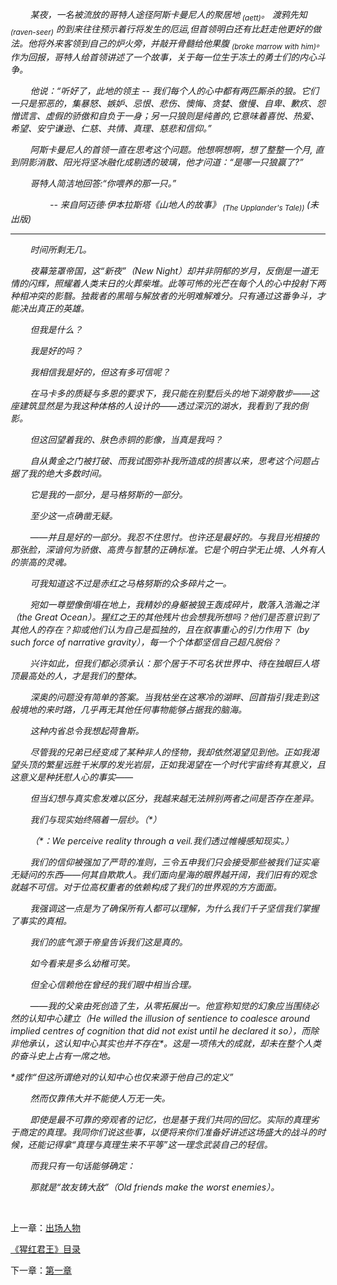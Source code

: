 <i>

        某夜，一名被流放的哥特人途径阿斯卡曼尼人的聚居地<sub> (aett)</sub>。 渡鸦先知 <sub>(raven-seer)</sub> 的到来往往预示着行将发生的厄运,但首领明白还有比赶走他更好的做法。他将外来客领到自己的炉火旁，并敲开骨髓给他果腹 <sub>(broke marrow with him)</sub>。作为回报，哥特人给首领讲述了一个故事，关于每一位生于冻土的勇士们的内心斗争。

        他说：“听好了，此地的领主 -- 我们每个人的心中都有两匹厮杀的狼。它们一只是邪恶的，集暴怒、嫉妒、忌恨、悲伤、懊悔、贪婪、傲慢、自卑、歉疚、怨憎谎言、虚假的骄傲和自负于一身；另一只狼则是纯善的,它意味着喜悦、热爱、希望、安宁谦逊、仁慈、共情、真理、慈悲和信仰。”

        阿斯卡曼尼人的首领一直在思考这个问题。他想啊想啊，想了整整一个月, 直到阴影消散、阳光将坚冰融化成剔透的玻璃，他才问道：“是哪一只狼赢了?”

        哥特人简洁地回答:“你喂养的那一只。”

                -- 来自阿迈德·伊本拉斯塔《山地人的故事》<sub> (The Upplander's Tale)) </sub>(未出版)

</i>

---

<i>

        时间所剩无几。

        夜幕笼罩帝国，这“新夜”（New Night）却并非阴郁的岁月，反倒是一道无情的闪辉，照耀着人类末日的火葬柴堆。此等可怖的光芒在每个人的心中投射下两种相冲突的影翳。独裁者的黑暗与解放者的光明难解难分。只有通过这番争斗，才能决出真正的英雄。

        但我是什么？

        我是好的吗？

        我相信我是好的，但这有多可信呢？

        在马卡多的质疑与多恩的要求下，我只能在别墅后头的地下湖旁散步——这座建筑显然是为我这种体格的人设计的——透过深沉的湖水，我看到了我的倒影。

        但这回望着我的、肤色赤铜的影像，当真是我吗？

        自从黄金之门被打破、而我试图弥补我所造成的损害以来，思考这个问题占据了我的绝大多数时间。

        它是我的一部分，是马格努斯的一部分。

        至少这一点确凿无疑。

        ——并且是好的一部分。我忍不住思忖。也许还是最好的。与我目光相接的那张脸，深谙何为骄傲、高贵与智慧的正确标准。它是个明白学无止境、人外有人的崇高的灵魂。

        可我知道这不过是赤红之马格努斯的众多碎片之一。

        宛如一尊塑像倒塌在地上，我精妙的身躯被狼王轰成碎片，散落入浩瀚之洋（the Great Ocean）。猩红之王的其他残片也会想我所想吗？他们是否意识到了其他人的存在？抑或他们认为自己是孤独的，且在叙事重心的引力作用下（by such force of narrative gravity），每一个个体都坚信自己超凡脱俗？

        兴许如此，但我们都必须承认：那个居于不可名状世界中、待在独眼巨人塔顶最高处的人，才是我们的整体。

        深奥的问题没有简单的答案。当我枯坐在这寒冷的湖畔、回首指引我走到这般境地的来时路，几乎再无其他任何事物能够占据我的脑海。

        这种内省总令我想起荷鲁斯。

        尽管我的兄弟已经变成了某种非人的怪物，我却依然渴望见到他。正如我渴望头顶的繁星远胜千米厚的发光岩层，正如我渴望在一个时代宇宙终有其意义，且这意义是种抚慰人心的事实——

        但当幻想与真实愈发难以区分，我越来越无法辨别两者之间是否存在差异。

        我们与现实始终隔着一层纱。（*）

        （*：We perceive reality through a veil.我们透过帷幔感知现实。）

        我们的信仰被强加了严苛的准则，三令五申我们只会接受那些被我们证实毫无疑问的东西——何其自欺欺人。我们面向星海的眼界越开阔，我们旧有的观念就越不可信。对于位高权重者的依赖构成了我们的世界观的方方面面。

        我强调这一点是为了确保所有人都可以理解，为什么我们千子坚信我们掌握了事实的真相。

        我们的底气源于帝皇告诉我们这是真的。

        如今看来是多么幼稚可笑。

        但全心信赖他在曾经的我们眼中相当合理。

        ——我的父亲由死创造了生，从零拓展出一。他宣称知觉的幻象应当围绕必然的认知中心建立（He willed the illusion of sentience to coalesce around implied centres of cognition that did not exist until he declared it so），而除非他承认，这认知中心其实也并不存在*。这是一项伟大的成就，却未在整个人类的奋斗史上占有一席之地。

*或作“但这所谓绝对的认知中心也仅来源于他自己的定义”

        然而仅靠伟大并不能使人万无一失。

        即使是最不可靠的旁观者的记忆，也是基于我们共同的回忆。实际的真理劣于商定的真理。我同你们说这些事，以便将来你们准备好讲述这场盛大的战斗的时候，还能记得拿“真理与真理生来不平等”这一理念武装自己的轻信。

        而我只有一句话能够确定：

        那就是“故友铸大敌”（Old friends make the worst enemies）。

</i>

 

上一章：[出场人物](chpt0.md)

[《猩红君王》目录](TheCrimsonKingIndex.md)

下一章：[第一章](chpt1.md)
